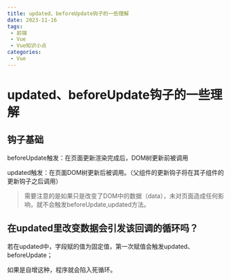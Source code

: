 ```yaml
---
title: updated、beforeUpdate钩子的一些理解
date: 2023-11-16
tags:
 - 前端
 - Vue
 - Vue知识小点
categories:
 - Vue
---
```


# updated、beforeUpdate钩子的一些理解

## 钩子基础

beforeUpdate触发：在页面更新渲染完成后，DOM树更新前被调用

updated触发：在页面DOM树更新后被调用。（父组件的更新钩子将在其子组件的更新钩子之后调用）

> 需要注意的是如果只是改变了DOM中的数据（data），未对页面造成任何影响，就不会触发beforeUpdate,updated方法。

## 在**updated**里改变数据会引发该回调的循环吗？

若在updated中，字段赋的值为固定值，第一次赋值会触发updated、beforeUpdate；

如果是自增这种，程序就会陷入死循环。